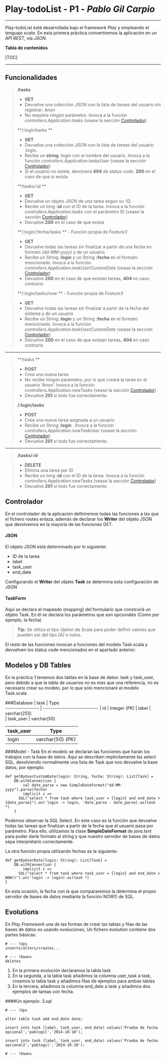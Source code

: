 Play-todoList - P1 - *Pablo Gil Carpio*
===================
----------
Play-todoList está desarrollada bajo el framework *Play* y empleando el lenguaje *scala*. En esta primera práctica convertiremos la aplicación en un *API REST*, via *JSON*.

**Tabla de contenidos**

[TOC]

----------
Funcionalidades
-------------
> **/tasks**

> - **GET**
> - Devuelve una colección *JSON* con la lista de tareas del usuario sin registrar: *Anon*
> - No requiere ningún parámetro. Invoca a la función *controllers.Application.tasks* (vease la sección [<i class="icon-refresh"></i> Controlador](#Controlador))

> **/:login/tasks  **

> - **GET**
> - Devuelve una colección *JSON* con la lista de tareas del usuario :login.
> - Recibe un **string** :login con el nombre del usuario. Invoca a la función *controllers.Application.tasksUser* (vease la sección [<i class="icon-refresh"></i> Controlador](#Controlador))
> - Si el usuario no existe, devolverá **404** de status code. **200** en el caso de que si exista

> **/tasks/:id **

> - **GET**
> - Devuelve un objeto *JSON*  de una tarea según su :ID.
> - Recibe un long **:id** con el ID de la tarea. Invoca a la función *controllers.Application.tasks* con el parámetro ID (vease la sección [<i class="icon-refresh"></i> Controlador](#Controlador))
> - Devuelve **200** en el caso de que exista

> **/:login/:fecha/tasks ** - Función propia de *Feature3*

> - **GET**
> - Devuelve todas las tareas sin finalizar a partir de una fecha en formato *(dd-MM-yyyy)* y de un usuario.
> - Recibe un String **:login** y un String **:fecha** en el formato mencionado. Invoca a la función *controllers.Application.taskUserCustomDate* (vease la sección [<i class="icon-refresh"></i> Controlador](#Controlador))
> - Devuelve **200** en el caso de que existan tareas, **404** en caso contrario

> **/:login/tasks/now ** - Función propia de *Feature3*

> - **GET**
> - Devuelve todas las tareas sin finalizar a partir de la fecha del sistema y de un usuario
> - Recibe un String **:login** y un String **:fecha** en el formato mencionado. Invoca a la función *controllers.Application.taskUserCustomDate* (vease la sección [<i class="icon-refresh"></i> Controlador](#Controlador))
> - Devuelve **200** en el caso de que existan tareas, **404** en caso contrario

---
> **/tasks ** 

> - **POST**
> - Crea una nueva tarea
> - No recibe ningún parámetro, por lo que creará la tarea en el usuario 'Anon'. Invoca a la función *controllers.Application.newTasks* (vease la sección [<i class="icon-refresh"></i> Controlador](#Controlador))
> - Devuelve **201** si todo fue correctamente.

> **/:login/tasks** 

> - **POST**
> - Crea una nueva tarea asignada a un usuario
> - Recibe un String **:login** . Invoca a la función *controllers.Application.newTaskUser* (vease la sección [<i class="icon-refresh"></i> Controlador](#Controlador))
> - Devuelve **201** si todo fue correctamente.

---
> **/tasks/:id** 

> - **DELETE**
> - Elimina una tarea por ID
> - Recibe un long **:id** con el ID de la tarea. Invoca a la función *controllers.Application.newTasks* (vease la sección [<i class="icon-refresh"></i> Controlador](#Controlador))
> - Devuelve **201** si todo fue correctamente.



Controlador
-------------

En el controlador de la aplicación definiremos todas las funciones a las que el fichero routes enlaza, además de declarar los **Writer** del objeto JSON que devolvemos en la mayoría de las funciones GET.

#### <i class="icon-pencil"></i> JSON

El objeto JSON está determinado por lo siguiente:

 - ID de la tarea
 - label
 - task_user
 - end_date

Configurando el **Writer** del objeto **Task** se determina esta configuración de JSON

#### <i class="icon-hdd"></i> TaskForm

Aquí se declara el mapeado (mapping) del formulario que construirá un objeto Task. 
En él se declara los parámetros que son opcionales (Como por ejemplo, la fecha)

> **Tip:** Se utiliza el tipo *Option* de Scala para poder definir valores que pueden ser del tipo *[A]* o nulos.

El resto de las funciones invocan a funciones del modelo Task.scala y devuelven los status code mencionados en el apartado anterior.

Modelos y DB Tables
-------------
En la práctica 1 tenemos dos tablas en la base de datos: task y task_user, pero debido a que la tabla de usuarios no es más que una referencia, no es necesario crear su modelo, por lo que solo mencionaré el modelo Task.scala

###Database
|        task | Type              
 ----------------- | ---------------------------- 
| id | Integer *(PK)*
| label | varchar(255)           
| task_user           | varchar(50)

|        task_user| Type              
 ----------------- | ---------------------------- 
| login | varchar(50) *(PK)*


###Model - Task
En el modelo se declaran las funciones que harán los trabajos con la base de datos. 
Aquí se describen implicitamente las select SQL, devolviendo normalmente una lista de Task que nos devuelve la base datos, por ejemplo:

    def getByUserCustomDate(login: String, fecha: String): List[Task] = 
    	DB.withConnection { 
    		val date_parse = new SimpleDateFormat("dd-MM-yyyy").parse(fecha)
    		implicit c =>
    	  SQL("select * from task where task_user = {login} and end_date > {date_parse}").on('login -> login, 'date_parse - date_parse).as(task *)
    	}
Podemos observar la SQL Select. En este caso es la función que devuelve todas las tareas que finalizan a partir de la fecha que el usuario pasa por parámetro. 
Para ello, utilizamos la clase **SimpleDateFormat** de *java.text* para poder darle formato al string y que nuestro servidor de bases de datos sepa interpretarlo correctamente.

La otra función propia utilizando fechas es la siguiente:

    def getByUserDate(login: String): List[Task] = 
    	DB.withConnection { 
    		implicit c =>
    	  SQL("select * from task where task_user = {login} and end_date > NOW()").on('login -> login).as(task *)
    }
En esta ocasión, la fecha con la que compararemos la determina el propio servidor de bases de datos mediante la función NOW() de SQL.

Evolutions
-------------
En *Play Framework* una de las formas de crear las tablas y filas de las bases de datos es usando *evoluciones*,
Un fichero evolution contiene dos partes básicas:

    # --- !Ups
    inserts/alters/creates...

    # --- !Downs
    deletes


 1. En la primera evolución declaramos la tabla task
 2. En la segunda, a la tabla task añadimos la columna user_task a task, creamos la tabla task y añadimos filas de ejemplos para ambas tablas
 3. En la tercera, añadimos la columna end_date a task y añadimos dos ejemplos de tareas con fecha.

####Un ejemplo: *3.sql*
 

    # --- !Ups
    
    alter table task add end_date date;
    
    insert into task (label, task_user, end_date) values('Prueba de fecha opcional','pablogil','2014-10-10');
    
    insert into task (label, task_user, end_date) values('Prueba de fecha opcional2','pablogil','2024-10-10');
     
    # --- !Downs